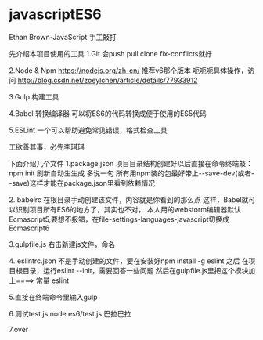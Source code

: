 # javascriptES6
Ethan Brown-JavaScript 手工敲打

先介绍本项目使用的工具
1.Git  会push pull clone  fix-conflicts就好

2.Node & Npm
  https://nodejs.org/zh-cn/ 
  推荐v6那个版本
  呃呃呃具体操作，访问 http://blog.csdn.net/zoeylchen/article/details/77933912

3.Gulp
  构建工具

4.Babel
  转换编译器 
  可以将ES6的代码转换成便于使用的ES5代码

5.ESLint
  一个可以帮助避免常见错误，格式检查工具

工欲善其事，必先李琪琪

下面介绍几个文件
1.package.json
  项目目录结构创建好以后直接在命令终端敲：npm init 刷新自动生生成
  多说一句 所有用npm装的包最好带上--save-dev(或者--save)这样才能在package.json里看到依赖情况

2..babelrc
  在根目录手动创建该文件，内容就是你看到的那么点
  这样，Babel就可以识别项目所有ES6的地方了，其实也不对，
  本人用的webstorm编辑器默认Ecmascript5,要想不报错，在file-settings-languages-javascript切换成Ecmascript6
  
3.gulpfile.js
  右击新建js文件，命名
  
4..eslintrc.json
  不是手动创建的文件，要在安装好npm install -g eslint 之后
  在项目根目录，运行eslint --init，需要回答一些问题
  然后在gulpfile.js里把这个模块加上====> 常量 eslint

5.直接在终端命令里输入gulp 

6.测试test.js
  node es6/test.js
  巴拉巴拉 

7.over

  
  
